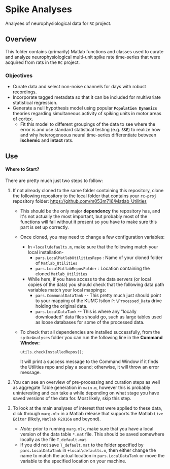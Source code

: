 # Spike Analyses

Analyses of neurophysiological data for `RC` project.

## Overview

This folder contains (primarily) Matlab functions and classes used to curate and analyze neurophysiological multi-unit spike rate time-series that were acquired from rats in the `RC` project.

### Objectives

* Curate data and select non-noise channels for days with robust recordings.
* Incorporate tagged metadata so that it can be included for multivariate statistical regression.
* Generate a null hypothesis model using popular **`Population Dynamics`** theories regarding simultaneous activity of spiking units in motor areas of cortex.
  * Fit this model to different groupings of the data to see where the error is and use standard statistical testing (e.g. **`SSE`**) to realize how and why heterogeneous neural time-series differentiate between **ischemic** and **intact** rats.

## Use

#### Where to Start?

There are pretty much just two steps to follow:

1. If not already cloned to the same folder containing this repository, clone the following repository to the local folder that contains your `rc-proj` repository folder: 
   https://github.com/m053m716/Matlab_Utilities

   - This should be the only major **dependency** the repository has, and it's not actually the most important, but probably most of the functions will fail without it present so you have to make sure this part is set up correctly.

   - Once cloned, you may need to change a few configuration variables:

     - In `+local\defaults.m`, make sure that the following match your local installation-
       - `pars.LocalMatlabUtilitiesRepo` : Name of your cloned folder of `Matlab_Utilities`
       - `pars.LocalMatlabReposFolder` : Location containing the cloned `Matlab_Utilities` 
     - While here, if you have access to the data servers (or local copies of the data) you should check that the following data path variables match your local mappings:
       - `pars.CommunalDataTank` -- This pretty much just should point to your mapping of the KUMC Isilon `P:\Processed_Data` drive holding the original data.
       - `pars.LocalDataTank` -- This is where any "locally downloaded" data files should go, such as large tables used as loose databases for some of the processed data.

   - To check that all dependencies are installed successfully, from the `spikeAnalyses` folder you can run the following line in the **Command Window:**

     ```(matlab)
     utils.checkInstalledRepos();
     ```

     It will print a success message to the Command Window if it finds the Utilities repo and play a sound; otherwise, it will throw an error message.

     

2. You can see an overview of pre-processing and curation steps as well as aggregate Table generation in `main.m`, however this is probably uninteresting and can take a while depending on what stage you have saved versions of the data for. Most likely, skip this step.

3. To look at the main analyses of interest that were applied to these data, click through `marg.mlx` in a Matlab release that supports the Matlab `Live Editor` (likely, `Matlab R2016a` and beyond).

   * *Note:* prior to running `marg.mlx`, make sure that you have a local version of the data table `*.mat` file. This should be saved somewhere locally as the file `T_default.mat`. 
   * If you did not save `T_default.mat` to the folder specified by `pars.LocalDataTank` in `+local\defaults.m`, then either change the name to match the actual location in `pars.LocalDataTank` or move the variable to the specified location on your machine.